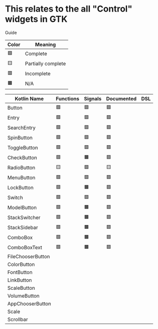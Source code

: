 # This relates to the all "Control" widgets in GTK

Guide

| Color | Meaning             |
| ----- | ------------------- |
| 🟩    | Complete            |
| 🟨    | Partially complete  |
| 🟥    | Incomplete          |
| 🟫    | N/A                 |

| Kotlin Name         | Functions | Signals   | Documented    | DSL |
| ------------------- | --------- | --------- | ------------- | --- |
| Button              | 🟩 | 🟩 | 🟩 |
| Entry               | 🟩 | 🟩 | 🟩 |
| SearchEntry         | 🟩 | 🟩 | 🟩 |
| SpinButton          | 🟩 | 🟩 | 🟩 |
| ToggleButton        | 🟩 | 🟩 | 🟩 |
| CheckButton         | 🟩 | 🟫 | 🟩 |
| RadioButton         | 🟨 | 🟩 | 🟨 |
| MenuButton          | 🟩 | 🟩 | 🟩 |
| LockButton          | 🟩 | 🟫 | 🟩
| Switch              | 🟩 | 🟩 | 🟩
| ModelButton         | 🟩 | 🟫 | 🟩
| StackSwitcher       | 🟩 | 🟫 | 🟩
| StackSidebar        | 🟩 | 🟫 | 🟩
| ComboBox            | 🟩 | 🟫 | 🟩
| ComboBoxText        | 🟩 | 🟫 | 🟩
| FileChooserButton   |
| ColorButton         |
| FontButton          |
| LinkButton          |
| ScaleButton         |
| VolumeButton        |
| AppChooserButton    |
| Scale               |
| Scrollbar           |